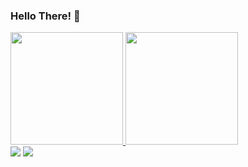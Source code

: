 ### Hello There! 👋

 <div>
  <a href="https://github.com/mateusvpassos">
  <img height="180em" src="https://github-readme-stats.vercel.app/api?username=mateusvpassos&show_icons=true&theme=dracula&include_all_commits=true&count_private=true"/>
  <img height="180em" src="https://github-readme-stats.vercel.app/api/top-langs/?username=mateusvpassos&layout=compact&langs_count=7&theme=dracula"/>
</div>

<div> 
  <a href = "mailto:mviniciusdospassos@gmail.com"><img src="https://img.shields.io/badge/-Gmail-%23333?style=for-the-badge&logo=gmail&logoColor=white" target="_blank"></a>
  <a href="https://www.linkedin.com/in/mateusvpassos/" target="_blank"><img src="https://img.shields.io/badge/-LinkedIn-%230077B5?style=for-the-badge&logo=linkedin&logoColor=white" target="_blank"></a> 
 
</div>
